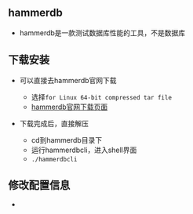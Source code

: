 ## hammerdb
* hammerdb是一款测试数据库性能的工具，不是数据库

## 下载安装
* 可以直接去hammerdb官网下载
  * 选择`for Linux 64-bit compressed tar file`
  * [hammerdb官网下载页面](https://www.hammerdb.com/download.html)

* 下载完成后，直接解压
  * cd到hammerdb目录下
  * 运行hammerdbcli，进入shell界面
  * `./hammerdbcli`

## 修改配置信息

* 
